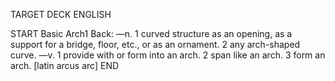 TARGET DECK
ENGLISH

START
Basic
Arch1
Back: —n. 1 curved structure as an opening, as a support for a bridge, floor, etc., or as an ornament. 2 any arch-shaped curve. —v. 1 provide with or form into an arch. 2 span like an arch. 3 form an arch. [latin arcus arc]
END
